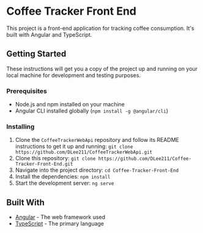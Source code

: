 # Coffee Tracker Front End

This project is a front-end application for tracking coffee consumption. It's built with Angular and TypeScript.

## Getting Started

These instructions will get you a copy of the project up and running on your local machine for development and testing purposes.

### Prerequisites

- Node.js and npm installed on your machine
- Angular CLI installed globally (`npm install -g @angular/cli`)

### Installing

1. Clone the `CoffeeTrackerWebApi` repository and follow its README instructions to get it up and running: `git clone https://github.com/DLee211/CoffeeTrackerWebApi.git`
2. Clone this repository: `git clone https://github.com/DLee211/Coffee-Tracker-Front-End.git`
3. Navigate into the project directory: `cd Coffee-Tracker-Front-End`
4. Install the dependencies: `npm install`
5. Start the development server: `ng serve`

## Built With

- [Angular](https://angular.io/) - The web framework used
- [TypeScript](https://www.typescriptlang.org/) - The primary language
